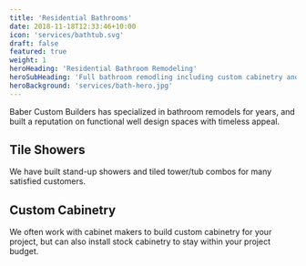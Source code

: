 ```yaml
---
title: 'Residential Bathrooms'
date: 2018-11-18T12:33:46+10:00
icon: 'services/bathtub.svg'
draft: false
featured: true
weight: 1
heroHeading: 'Residential Bathroom Remodeling'
heroSubHeading: 'Full bathroom remodling including custom cabinetry and custom tile showers'
heroBackground: 'services/bath-hero.jpg'
---
```


Baber Custom Builders has specialized in bathroom remodels for years, and built a reputation on functional well design spaces with timeless appeal.

## Tile Showers

We have built stand-up showers and tiled tower/tub combos for many satisfied customers. 

## Custom Cabinetry

We often work with cabinet makers to build custom cabinetry for your project, but can also install stock cabinetry to stay within your project budget. 
